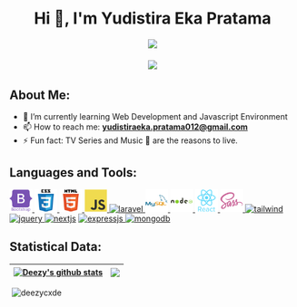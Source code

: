 <h1 align="center">Hi 👋, I'm Yudistira Eka Pratama</h1>
<h4 align="center"><img src="https://page-views.glitch.me/badge?page_id=deezycxde" /></h4>

<p align="center"><img src="https://i.pinimg.com/originals/d2/01/00/d20100b74f803174b49fa5ba3673d098.gif"></p>

## About Me:
* 🌱 I’m currently learning Web Development and Javascript Environment  
* 📫 How to reach me: **yudistiraeka.pratama012@gmail.com**
* ⚡ Fun fact: TV Series and Music 🎵 are the reasons to live.

## Languages and Tools:
  <p align="left">
    <a href="https://getbootstrap.com" target="_blank" rel="noreferrer">
      <img src="https://raw.githubusercontent.com/devicons/devicon/master/icons/bootstrap/bootstrap-plain-wordmark.svg"
        alt="bootstrap" width="40" height="40" />
    </a>
    <a href="https://www.w3.org/css/" target="_blank" rel="noreferrer">
    <img src="https://raw.githubusercontent.com/devicons/devicon/master/icons/css3/css3-original-wordmark.svg"
      alt="css3" width="40" height="40" /> </a>
    <a href="https://www.w3.org/html/" target="_blank" rel="noreferrer">
      <img src="https://raw.githubusercontent.com/devicons/devicon/master/icons/html5/html5-original-wordmark.svg"
      alt="html5" width="40" height="40" /> 
    </a>
    <a href="https://developer.mozilla.org/en-US/docs/Web/JavaScript" target="_blank" rel="noreferrer">
      <img src="https://raw.githubusercontent.com/devicons/devicon/master/icons/javascript/javascript-original.svg"
      alt="javascript" width="40" height="40" /> 
    </a>
    <a href="https://laravel.com">
      <img src="https://cdn.jsdelivr.net/gh/devicons/devicon/icons/laravel/laravel-plain.svg" width="40" height="40"
      alt="laravel" />
    </a>
    <a href="https://www.mysql.com/" target="_blank" rel="noreferrer"> 
      <img src="https://raw.githubusercontent.com/devicons/devicon/master/icons/mysql/mysql-original-wordmark.svg"
      alt="mysql" width="40" height="40" /> 
    </a> </a> 
    <a href="https://nodejs.org" target="_blank" rel="noreferrer">
      <img src="https://raw.githubusercontent.com/devicons/devicon/master/icons/nodejs/nodejs-original-wordmark.svg"
      alt="nodejs" width="40" height="40" /> 
    </a>
    <a href="https://reactjs.org/" target="_blank" rel="noreferrer"> 
      <img src="https://raw.githubusercontent.com/devicons/devicon/master/icons/react/react-original-wordmark.svg"
      alt="react" width="40" height="40" /> </a> 
    <a href="https://sass-lang.com" target="_blank" rel="noreferrer">
      <img src="https://raw.githubusercontent.com/devicons/devicon/master/icons/sass/sass-original.svg" alt="sass"
      width="40" height="40" /> 
    </a>
    <a href="https://tailwindcss.com">
      <img src="https://cdn.jsdelivr.net/gh/devicons/devicon/icons/tailwindcss/tailwindcss-plain.svg" width="40"
      height="40" alt="tailwind" />
    </a>
    <a href="https://jquery.com">
      <img src="https://cdn.jsdelivr.net/gh/devicons/devicon/icons/jquery/jquery-original-wordmark.svg" width="40"
      height="40" alt="jquery" />
    </a>
    <a href="https://nextjs.org">
      <img src="https://cdn.jsdelivr.net/gh/devicons/devicon/icons/nextjs/nextjs-original-wordmark.svg" width="40"
      height="40" alt="nextjs" /></a>
    <a href="https://expressjs.com">
      <img src="https://cdn.jsdelivr.net/gh/devicons/devicon/icons/express/express-original-wordmark.svg" width="40"
      height="40" alt="expressjs" />
    </a>
    <a href="https://mongodb.com">
      <img src="https://cdn.jsdelivr.net/gh/devicons/devicon/icons/mongodb/mongodb-original.svg" width="40" height="40"
      alt="mongodb" />
    </a>
  </p>

## Statistical Data:
| <a href="https://github.com/deezycxde/github-readme-stats"><img align="center" src="https://github-readme-stats.vercel.app/api?username=deezycxde&show_icons=true&include_all_commits=true&count_private=true&theme=buefy&hide_border=true" alt="Deezy's github stats" /></a> | <a href="https://github.com/deezycxde/github-readme-stats"><img align="center" src="https://github-readme-stats.vercel.app/api/top-langs/?username=deezycxde&layout=compact&theme=buefy&hide_border=true" /></a> |
| ------------- | ------------- |

<p>&nbsp;<img align="center" src="http://github-readme-streak-stats.herokuapp.com?user=deezycxde&theme=nord&date_format=j%20M%5B%20Y%5D" alt="deezycxde"></p>

